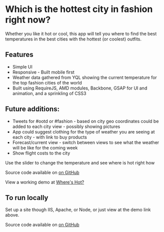# Which is the hottest city in fashion right now?

Whether you like it hot or cool, this app will tell you where to find the best temperatures in the best cities with the hottest (or coolest) outfits.

## Features

*   Simple UI
*   Responsive - Built mobile first
*   Weather data gathered from YQL showing the current temperature for the top fashion cities of the world
*   Built using RequireJS, AMD modules, Backbone, GSAP for UI and animation, and a sprinkling of CSS3

## Future additions:

*   Tweets for #ootd or #fashion - based on city geo coordinates could be added to each city view - possibly showing pictures
*   App could suggest clothing for the type of weather you are seeing at each city - with link to buy products
*   Forecast/current view - switch between views to see what the weather will be like for the coming week
*   Show flight costs to the city

Use the slider to change the temperature and see where is hot right how

Source code available on [on GitHub](https://github.com/ticktockreed/wheres-hot)

View a working demo at [Where's Hot?](http://wheres-hot.alloftheabove.co.uk)

## To run locally
Set up a site though IIS, Apache, or Node, or just view at the demo link above.

Source code available on [on GitHub][1]

[1]:https://github.com/ticktockreed/wheres-hot